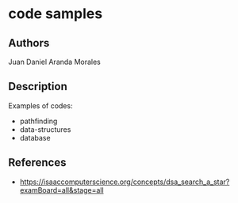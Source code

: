# code samples

## Authors
Juan Daniel Aranda Morales

## Description
Examples of codes:
* pathfinding
* data-structures
* database

## References
* https://isaaccomputerscience.org/concepts/dsa_search_a_star?examBoard=all&stage=all
